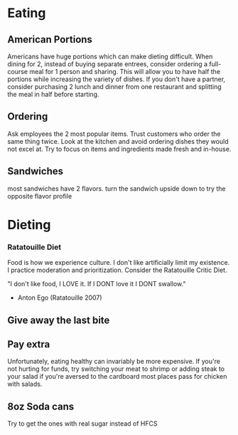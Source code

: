 # Eating

## American Portions
Americans have huge portions which can make dieting difficult. When dining for 2, instead of buying separate entrees, consider ordering a full-course meal for 1 person and sharing. This will allow you to have half the portions while increasing the variety of dishes. If you don't have a partner, consider purchasing 2 lunch and dinner from one restaurant and splitting the meal in half before starting.

## Ordering
Ask employees the 2 most popular items. Trust customers who order the same thing twice. Look at the kitchen and avoid ordering dishes they would not excel at. Try to focus on items and ingredients made fresh and in-house.

## Sandwiches
most sandwiches have 2 flavors. turn the sandwich upside down to try the opposite flavor profile

# Dieting

### Ratatouille Diet
Food is how we experience culture. I don't like artificially limit my existence. I practice moderation and prioritization. Consider the Ratatouille Critic Diet.

"I don't like food, I LOVE it. If I DONT love it I DONT swallow."
- Anton Ego (Ratatouille 2007)

## Give away the last bite

## Pay extra 
Unfortunately, eating healthy can invariably be more expensive. If you're not hurting for funds, try switching your meat to shrimp or adding steak to your salad if you're aversed to the cardboard most places pass for chicken with salads.

## 8oz Soda cans
Try to get the ones with real sugar instead of HFCS
